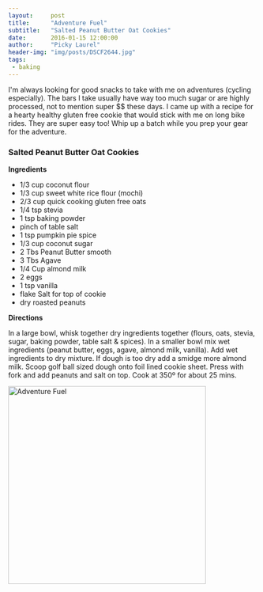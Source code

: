 ```yaml
---
layout:     post
title:      "Adventure Fuel"
subtitle:   "Salted Peanut Butter Oat Cookies"
date:       2016-01-15 12:00:00
author:     "Picky Laurel"
header-img: "img/posts/DSCF2644.jpg"
tags:
 - baking
---
```


I'm always looking for good snacks to take with me on adventures (cycling especially). The bars I take usually have way too much sugar or are highly processed, not to mention super $$ these days. I came up with a recipe for a hearty healthy gluten free cookie that would stick with me on long bike rides. They are super easy too! Whip up a batch while you prep your gear for the adventure.

### Salted Peanut Butter Oat Cookies

 **Ingredients**

 - 1/3 cup coconut flour 
 - 1/3 cup sweet white rice flour (mochi) 
 - 2/3 cup quick cooking gluten free oats  
 - 1/4 tsp stevia 
 - 1 tsp baking powder 
 - pinch of table salt 
 - 1 tsp pumpkin pie spice 
 - 1/3 cup coconut sugar 
 - 2 Tbs Peanut Butter smooth 
 - 3 Tbs Agave 
 - 1/4 Cup almond milk 
 - 2 eggs 
 - 1 tsp vanilla 
 - flake Salt for top of cookie 
 - dry roasted peanuts

 **Directions**
 
 In a large bowl, whisk together dry ingredients together (flours, oats, stevia, sugar, baking powder, table salt & spices). In a smaller bowl mix wet ingredients (peanut butter, eggs, agave, almond milk, vanilla). Add wet ingredients to dry mixture. If dough is too dry add a smidge more almond milk. Scoop golf ball sized dough onto foil lined cookie sheet. Press with fork and add peanuts and salt on top. Cook at 350º for about 25 mins. 

<div class="row">
	<img class="img-thumbnail" src="{{ site.baseurl }}/img/posts/DSCF2640.jpg" alt ="Adventure Fuel"  style= "width: 400px"/>
</div>





